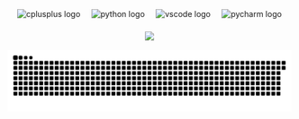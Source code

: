 <div align="center">
  <img src="https://skillicons.dev/icons?i=cpp" height="40" alt="cplusplus logo"  />
  <img width="12" />
 <img src="https://skillicons.dev/icons?i=py" height="40" alt="python logo"  />
  <img width="12" />
    <img src="https://skillicons.dev/icons?i=vscode" height="40" alt="vscode logo"  />
  <img width="12" />
   <img src="https://cdn.jsdelivr.net/gh/devicons/devicon/icons/pycharm/pycharm-original.svg" height="40" alt="pycharm logo"  />
</div>

###

<p align="center">
  <img src="https://github-readme-stats.vercel.app/api?username=Cotty2&theme=bear&show_icons=true&hide_border=true&count_private=true&locale=ru">
</p>
  
![snake gif](https://github.com/Cotty2/Cotty2/blob/output/github-snake-dark.svg)

</div>
